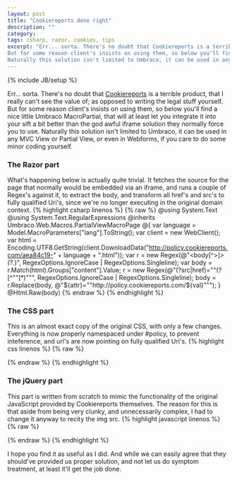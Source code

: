 ```yaml
---
layout: post
title: "Cookiereports done right"
description: ""
category: 
tags: csharp, razor, cookies, tips
excerpt: "Err... sorta. There's no doubt that Cookiereports is a terrible product, that I really can't see the value of; as opposed to writing the legal stuff yourself.
But for some reason client's insists on using them, so below you'll find a nice little Umbraco MacroPartial, that will at least let you integrate it into your sift a bit better than the god awful iframe solution they normally force you to use.
Naturally this solution isn't limited to Umbraco, it can be used in any MVC View or Partial View, or even in Webforms, if you care to do some minor coding yourself."
---
```

{% include JB/setup %}

Err... sorta. There's no doubt that <a href="http://cookiereports.com">Cookiereports</a> is a terrible product, that I really can't see the value of; as opposed to writing the legal stuff yourself.
But for some reason client's insists on using them, so below you'll find a nice little Umbraco MacroPartial, that will at least let you integrate it into your sift a bit better than the god awful iframe solution they normally force you to use.
Naturally this solution isn't limited to Umbraco, it can be used in any MVC View or Partial View, or even in Webforms, if you care to do some minor coding yourself.

### The Razor part
What's happening below is actually quite trivial. It fetches the source for the page that normally would be embedded via an iframe, and runs a couple of Regex's against it, to extract the body, and transform all href's and src's to fully qualified Uri's, since we're no longer executing in the original domain context.
{% highlight csharp linenos %}
{% raw %}
@using System.Text
@using System.Text.RegularExpressions
@inherits Umbraco.Web.Macros.PartialViewMacroPage
@{
    var language = Model.MacroParameters["lang"].ToString();
    var client = new WebClient();
    var html = Encoding.UTF8.GetString(client.DownloadData("http://policy.cookiereports.com/aea84c19-" + language + ".html"));
    var r = new Regex(@"<body[^>]*>(?<content>.*)</body>", RegexOptions.IgnoreCase | RegexOptions.Singleline);
    var body = r.Match(html).Groups["content"].Value;
    r = new Regex(@"(?<attr>src|href)=""(?<val>[^""]*)""", RegexOptions.IgnoreCase | RegexOptions.Singleline);
    body = r.Replace(body, @"${attr}=""http://policy.cookiereports.com/${val}""");
}
@Html.Raw(body)
{% endraw %}
{% endhighlight %}

### The CSS part
This is an almost exact copy of the original CSS, with only a few changes. Everything is now properly namespaced under #policy, to prevent inteference, and url's are now pointing on fully qualified Uri's.
{% highlight css linenos %}
{% raw %}
<style type="text/css">
    #policy {
        font: 14px Arial,Helvetica,sans-serif;
        color: #553e3d;
    }

        #policy h1, #policy h2, #policy h3, #policy h4, #policy h5, #policy h6, #policy h1 a, #policy h2 a, #policy h3 a, #policy h4 a, #policy h5 a, #policy h6 a {
            color: #553e3d;
        }

        #policy h1 {
            font-size: 14px;
        }

        #policy h2 {
            font-size: 14px;
        }

        #policy h3 {
            font-size: 9.8px;
        }

        #policy h4 {
            font-size: 7.7px;
        }

        #policy h5 {
            font-size: 5.6px;
        }

        #policy h6 {
            font-size: 3.5px;
        }

        #policy h1, #policy h2, #policy p, #policy li {
            font-family: "Soho W02 Regular";
            font-size: 14px;
            line-height: 20px;
        }

        #policy .section {
            padding: 0 0 7px 0;
        }

        #policy ul.details li {
            padding: 10px 0 0 10px;
        }

    #policy-flash .screenshot {
        background: url('http://policy.cookiereports.com/i/policy/screenshot-flash') no-repeat;
        height: 300px;
    }

    #policy .pdficon {
        display: inline-block;
        background: url('http://policy.cookiereports.com/i/policy/pdf') no-repeat;
        height: 17px;
        width: 17px;
        margin-left: 4px;
    }

    #policy #policy-downloads .pdficon {
        margin: 0 4px 0 0;
    }

    #policy #policy-downloads ul {
        padding: 0;
        margin: 0;
    }

    #policy #policy-downloads li {
        list-style-type: none;
        padding: 0;
        margin: 3px 0;
    }

    #policy table.cookies {
        font-size: 0.8em;
    }

        #policy table.cookies th, table.cookies td {
            padding: 3px 9px;
        }

        #policy table.cookies th {
            vertical-align: top;
            text-align: left;
            border-bottom: 1px solid #ccc;
        }

    #policy .rtl table.cookies th {
        vertical-align: top;
        text-align: right;
    }

    #policy table.cookies td {
        vertical-align: top;
        border-bottom: 1px dotted #ccc;
    }

    #policy tr.info td {
        border-bottom: 1px solid #ccc;
    }

    #policy td.description p {
        margin-top: 0;
        padding-top: 0;
    }

    #policy td.icon .icon {
        float: left;
        margin-right: 6px;
    }

    #policy .rtl td.icon .icon {
        float: right;
        margin-left: 6px;
    }

    #policy tr.green td.icon div.icon {
        background-image: url('/i/policy/green/led');
        background-position: 0 0;
        width: 15px;
        height: 15px;
    }

    #policy tr.amber td.icon div.icon {
        background-image: url('/i/policy/green/led');
        background-position: -16px 0;
        width: 15px;
        height: 15px;
    }

    #policy tr.red td.icon div.icon {
        background-image: url('/i/policy/green/led');
        background-position: -32px 0;
        width: 15px;
        height: 15px;
    }


    #policy dl {
        margin: 10px 100px 30px 60px;
    }

    #policy dt {
        float: left;
        font-weight: bold;
    }

    #policy dd {
        margin-left: 190px;
        margin-bottom: 10px;
    }

    #policy .policy-icon-heading {
        color: inherit;
        text-decoration: none;
    }

    #policy .toggle-icon {
        margin-right: 6px;
    }
</style>
{% endraw %}
{% endhighlight %}

### The jQuery part
This part is written from scratch to mimic the functionality of the original JavaScript provided by Cookiereports themselves. The reason for this is that aside from being very clunky, and unnecessarily complex, I had to change it anyway to recity the img src.
{% highlight javascript linenos %}
{% raw %}
<script type="text/javascript">
    $(function () {
        $("#policy .sections .section").each(function () {
            var $this = $(this), $h2 = $this.find("h2"), $desc = $this.find("*[id$='_cookies']");
            if ($desc.length > 0) {
                $h2.click(function () {
                    $desc.toggle();
                    var $img = $h2.find("img");
                    $img.attr("src", $desc.is(":visible") ? "http://policy.cookiereports.com/i/boxminus.png" : "http://policy.cookiereports.com/i/boxplus.png");
                }).prepend("<img class=\"plusminus\" src=\"http://policy.cookiereports.com/i/boxplus.png\" />&nbsp;&nbsp;").css("cursor", "pointer");
                $desc.css("display", "none");
            }
        });
    });
</script>
{% endraw %}
{% endhighlight %}

I hope you find it as useful as I did. And while we can easily agree that they should've provided us proper solution, and not let us do symptom treatment, at least it'll get the job done.